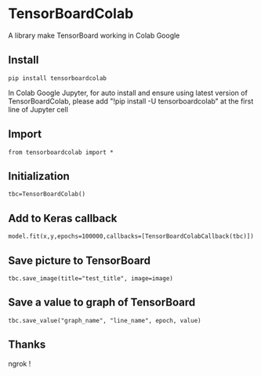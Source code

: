 # TensorBoardColab

A library make TensorBoard working in Colab Google 

## Install
    pip install tensorboardcolab
In Colab Google Jupyter, for auto install and ensure using latest version of TensorBoardColab, please add "!pip install -U tensorboardcolab" at the first line of Jupyter cell

## Import
    from tensorboardcolab import *

## Initialization
    tbc=TensorBoardColab()

## Add to Keras callback
    model.fit(x,y,epochs=100000,callbacks=[TensorBoardColabCallback(tbc)])

## Save picture to TensorBoard
    tbc.save_image(title="test_title", image=image)

## Save a value to graph of TensorBoard
    tbc.save_value("graph_name", "line_name", epoch, value)

## Thanks
ngrok !
